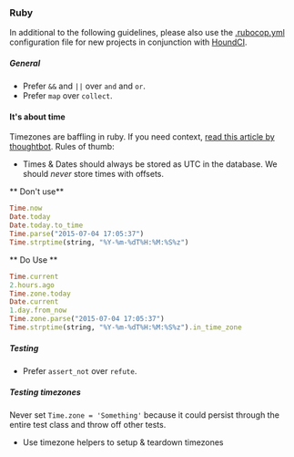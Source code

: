 ### Ruby

In additional to the following guidelines, please also use the [.rubocop.yml](./.rubocop.yml) configuration file for new projects in conjunction with [HoundCI](https://houndci.com).

##### General
- Prefer `&&` and `||` over `and` and `or`.
- Prefer `map` over `collect`.

#### It's about time
Timezones are baffling in ruby. If you need context, [read this article by thoughtbot](https://robots.thoughtbot.com/its-about-time-zones). 
Rules of thumb:

- Times & Dates should always be stored as UTC in the database. We should _never_ store times with offsets.

** Don't use**
```ruby
Time.now
Date.today
Date.today.to_time
Time.parse("2015-07-04 17:05:37")
Time.strptime(string, "%Y-%m-%dT%H:%M:%S%z")
```

** Do Use **

```ruby
Time.current
2.hours.ago
Time.zone.today
Date.current
1.day.from_now
Time.zone.parse("2015-07-04 17:05:37")
Time.strptime(string, "%Y-%m-%dT%H:%M:%S%z").in_time_zone
```

##### Testing
- Prefer `assert_not` over `refute`.

##### Testing timezones

Never set `Time.zone = 'Something'` because it could persist through the entire test class and throw off other tests.
- Use timezone helpers to setup & teardown timezones
